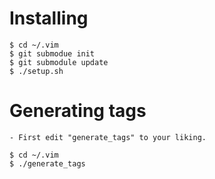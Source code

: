 
Installing
==========

    $ cd ~/.vim
    $ git submodue init
    $ git submodule update
    $ ./setup.sh

Generating tags
===============
    - First edit "generate_tags" to your liking.

    $ cd ~/.vim
    $ ./generate_tags

